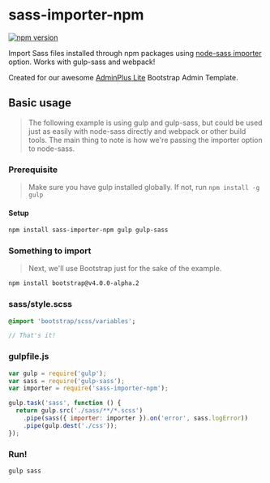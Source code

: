 # sass-importer-npm

[![npm version](https://badge.fury.io/js/sass-importer-npm.svg)](https://badge.fury.io/js/sass-importer-npm)

Import Sass files installed through npm packages using [node-sass importer](https://github.com/sass/node-sass#importer--v200---experimental) option. Works with gulp-sass and webpack!

Created for our awesome [AdminPlus Lite](https://github.com/themekit/adminplus) Bootstrap Admin Template.

## Basic usage
> The following example is using gulp and gulp-sass, but could be used just as easily with node-sass directly and webpack or other build tools. The main thing to note is how we're passing the importer option to node-sass.

### Prerequisite
> Make sure you have gulp installed globally. If not, run `npm install -g gulp`

#### Setup

```bash
npm install sass-importer-npm gulp gulp-sass
```

### Something to import
> Next, we'll use Bootstrap just for the sake of the example.

```bash
npm install bootstrap@v4.0.0-alpha.2
```

### sass/style.scss

```sass
@import 'bootstrap/scss/variables';

// That's it!
```

### gulpfile.js

```js
var gulp = require('gulp');
var sass = require('gulp-sass');
var importer = require('sass-importer-npm');

gulp.task('sass', function () {
  return gulp.src('./sass/**/*.scss')
    .pipe(sass({ importer: importer }).on('error', sass.logError))
    .pipe(gulp.dest('./css'));
});
```

### Run!

```bash
gulp sass
```